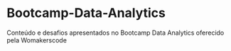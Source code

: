 # Bootcamp-Data-Analytics
Conteúdo e desafios apresentados no Bootcamp Data Analytics oferecido pela Womakerscode
